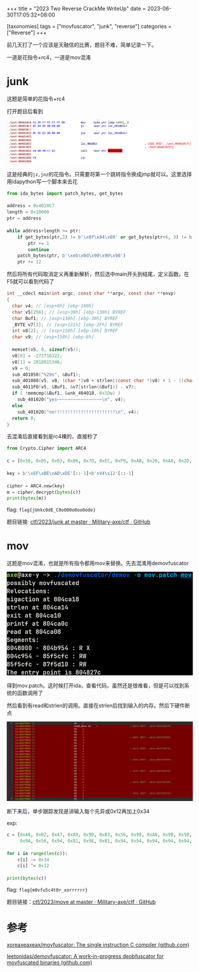 +++
title = "2023 Two Reverse CrackMe WriteUp"
date = 2023-06-30T17:05:32+08:00

[taxonomies]
tags = ["movfuscator", "junk", "reverse"]
categories = ["Reverse"]
+++

前几天打了一个应该是天融信的比赛，题目不难，简单记录一下。

一道是花指令+rc4，一道是mov混淆

<!-- more -->

# junk

这题是简单的花指令+rc4

打开题目后看到

![image-20230630161552079](https://raw.githubusercontent.com/Military-axe/imgtable/main/202306301617162.png)

这是经典的`jz,jnz`的花指令。只需要将第一个跳转指令换成jmp就可以。这里选择用idapython写一个脚本来去花

```python
from ida_bytes import patch_bytes, get_bytes

address = 0x4010C7
length = 0x10000
ptr = address

while address+length >= ptr:
    if get_bytes(ptr,3) != b'\x0f\x84\x09' or get_bytes(ptr+6, 3) != b'\x0f\x85\x03':
        ptr += 1
        continue
    patch_bytes(ptr, b'\xeb\x0d\x90\x90\x90')
    ptr += 12
```

然后将所有代码取消定义再重新解析，然后选中main开头到结尾，定义函数。在F5就可以看到代码了

```c
int __cdecl main(int argc, const char **argv, const char **envp)
{
  char v4; // [esp+0h] [ebp-160h]
  char v5[256]; // [esp+30h] [ebp-130h] BYREF
  char Buf1; // [esp+130h] [ebp-30h] BYREF
  _BYTE v7[3]; // [esp+131h] [ebp-2Fh] BYREF
  int v8[2]; // [esp+150h] [ebp-10h] BYREF
  char v9; // [esp+158h] [ebp-8h]

  memset(v5, 0, sizeof(v5));
  v8[0] = -272716322;
  v8[1] = 2018915346;
  v9 = 0;
  sub_401050("%29s", &Buf1);
  sub_401080(v5, v8, (char *)v8 + strlen((const char *)v8) + 1 - ((char *)v8 + 1));
  sub_4011F0(v5, &Buf1, &v7[strlen(&Buf1)] - v7);
  if ( !memcmp(&Buf1, &unk_404018, 0x1Du) )
    sub_401020("yes~~~~~~~~~~~~~~~~~\n", v4);
  else
    sub_401020("no!!!!!!!!!!!!!!!!!!!!!!!\n", v4);
  return 0;
}
```

去混淆后直接看到是rc4裸的，直接秒了

```python
from Crypto.Cipher import ARC4

c = [0x56, 0x05, 0x03, 0x86, 0x7D, 0xEC, 0xF9, 0xAB, 0x26, 0xAA, 0x2D, 0x10, 0xB1, 0xD9, 0xD5, 0x8D, 0x0F, 0xC6, 0x49, 0xA7, 0xFB, 0x9D, 0xB1, 0xA4, 0x4D, 0x2D, 0x85, 0x2F, 0x9A]

key = b'\xEF\xBE\xAD\xDE'[::-1]+b'xV4\x12'[::-1]

cipher = ARC4.new(key)
m = cipher.decrypt(bytes(c))
print(bytes(m))
```

flag: `flag{jUnkc0dE_C0oO00o0oo0ode}`

题目链接: [ctf/2023/junk at master · Military-axe/ctf · GitHub](https://github.com/Military-axe/ctf/tree/master/2023/junk)

# mov

这题是mov混淆，也就是所有指令都用mov来替换。先去混淆用demovfuscator

![image-20230630165707757](https://raw.githubusercontent.com/Military-axe/imgtable/main/202306301657350.png)

得到mov.patch。这时候打开ida，查看代码，虽然还是很难看，但是可以找到系统的函数调用了

然后看到有read和strlen的调用。直接在strlen后找到输入的内存。然后下硬件断点

![image-20230630165848973](https://raw.githubusercontent.com/Military-axe/imgtable/main/202306301658039.png)

断下来后，单步跟踪发现是讲输入每个先异或0x12再加上0x34

exp:

```python
c = [0xA8, 0xB2, 0xA7, 0xA9, 0x9D, 0xB3, 0x56, 0x98, 0xA8, 0x9B, 0x5B, 0xA5, 0x5A,
     0x9A, 0x56, 0x94, 0x81, 0x9E, 0xB1, 0x94, 0x94, 0x94, 0x94, 0x94, 0x94, 0xA3]

for i in range(len(c)):
    c[i] -= 0x34
    c[i] ^= 0x12

print(bytes(c))
```

flag: `flag{m0vfu5c4t0r_xorrrrrr}`

题目链接：[ctf/2023/move at master · Military-axe/ctf · GitHub](https://github.com/Military-axe/ctf/tree/master/2023/move)


# 参考

[xoreaxeaxeax/movfuscator: The single instruction C compiler (github.com)](https://github.com/xoreaxeaxeax/movfuscator)

[leetonidas/demovfuscator: A work-in-progress deobfuscator for movfuscated binaries (github.com)](https://github.com/leetonidas/demovfuscator)

